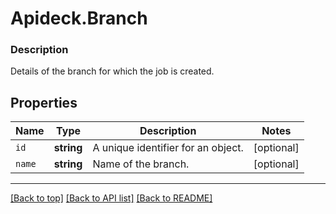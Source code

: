# Apideck.Branch

### Description

Details of the branch for which the job is created.

## Properties
Name | Type | Description | Notes
------------ | ------------- | ------------- | -------------
`id` | **string** | A unique identifier for an object. | [optional] 
`name` | **string** | Name of the branch. | [optional] 





---

[[Back to top]](#) [[Back to API list]](../../../../README.md#documentation-for-api-endpoints) [[Back to README]](../../../../README.md)


